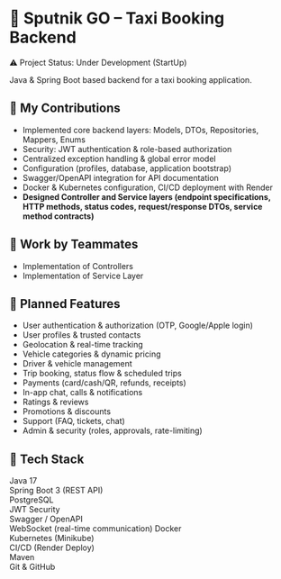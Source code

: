 # 🚕 Sputnik GO – Taxi Booking Backend

⚠️ Project Status: Under Development (StartUp)

Java & Spring Boot based backend for a taxi booking application.

## 📌 My Contributions
- Implemented core backend layers: Models, DTOs, Repositories, Mappers, Enums
- Security: JWT authentication & role-based authorization
- Centralized exception handling & global error model
- Configuration (profiles, database, application bootstrap)
- Swagger/OpenAPI integration for API documentation
- Docker & Kubernetes configuration, CI/CD deployment with Render
- **Designed Controller and Service layers (endpoint specifications, HTTP methods, status codes, request/response DTOs, service method contracts)**

## 🚧 Work by Teammates
- Implementation of Controllers
- Implementation of Service Layer

## 📖 Planned Features
- User authentication & authorization (OTP, Google/Apple login)
- User profiles & trusted contacts
- Geolocation & real-time tracking
- Vehicle categories & dynamic pricing
- Driver & vehicle management
- Trip booking, status flow & scheduled trips
- Payments (card/cash/QR, refunds, receipts)
- In-app chat, calls & notifications
- Ratings & reviews
- Promotions & discounts
- Support (FAQ, tickets, chat)
- Admin & security (roles, approvals, rate-limiting)

## 🧰 Tech Stack
Java 17  
Spring Boot 3 (REST API)  
PostgreSQL  
JWT Security  
Swagger / OpenAPI  
WebSocket (real-time communication)
Docker  
Kubernetes (Minikube)  
CI/CD (Render Deploy)  
Maven  
Git & GitHub  
